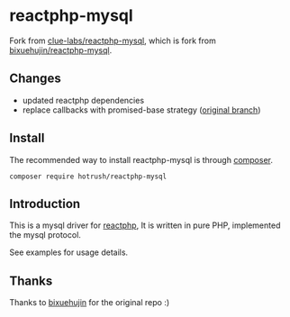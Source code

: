 reactphp-mysql
===============
Fork from [clue-labs/reactphp-mysql](https://github.com/clue-labs/reactphp-mysql), which is fork from [bixuehujin/reactphp-mysql](https://github.com/bixuehujin/reactphp-mysql).

## Changes

- updated reactphp dependencies
- replace callbacks with promised-base strategy ([original branch](https://github.com/clue-labs/reactphp-mysql/tree/promises))

## Install

The recommended way to install reactphp-mysql is through [composer](http://getcomposer.org).

```
composer require hotrush/reactphp-mysql
```

## Introduction	

This is a mysql driver for [reactphp](https://github.com/reactphp/react), It is written 
in pure PHP, implemented the mysql protocol.

See examples for usage details.

## Thanks

Thanks to [bixuehujin](https://github.com/bixuehujin) for the original repo :)

